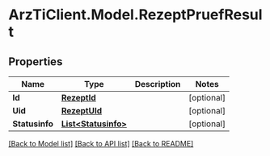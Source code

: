 
# ArzTiClient.Model.RezeptPruefResult

## Properties

Name | Type | Description | Notes
------------ | ------------- | ------------- | -------------
**Id** | [**RezeptId**](RezeptId.md) |  | [optional] 
**Uid** | [**RezeptUId**](RezeptUId.md) |  | [optional] 
**Statusinfo** | [**List&lt;Statusinfo&gt;**](Statusinfo.md) |  | [optional] 

[[Back to Model list]](../README.md#documentation-for-models)
[[Back to API list]](../README.md#documentation-for-api-endpoints)
[[Back to README]](../README.md)

